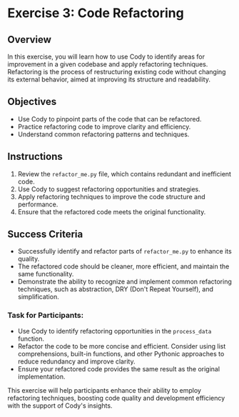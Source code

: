# Exercise 3: Code Refactoring

## Overview
In this exercise, you will learn how to use Cody to identify areas for improvement in a given codebase and apply refactoring techniques. Refactoring is the process of restructuring existing code without changing its external behavior, aimed at improving its structure and readability.

## Objectives
- Use Cody to pinpoint parts of the code that can be refactored.
- Practice refactoring code to improve clarity and efficiency.
- Understand common refactoring patterns and techniques.

## Instructions
1. Review the `refactor_me.py` file, which contains redundant and inefficient code.
2. Use Cody to suggest refactoring opportunities and strategies.
3. Apply refactoring techniques to improve the code structure and performance.
4. Ensure that the refactored code meets the original functionality.

## Success Criteria
- Successfully identify and refactor parts of `refactor_me.py` to enhance its quality.
- The refactored code should be cleaner, more efficient, and maintain the same functionality.
- Demonstrate the ability to recognize and implement common refactoring techniques, such as abstraction, DRY (Don't Repeat Yourself), and simplification.

### Task for Participants:
- Use Cody to identify refactoring opportunities in the `process_data` function.
- Refactor the code to be more concise and efficient. Consider using list comprehensions, built-in functions, and other Pythonic approaches to reduce redundancy and improve clarity.
- Ensure your refactored code provides the same result as the original implementation.

This exercise will help participants enhance their ability to employ refactoring techniques, boosting code quality and development efficiency with the support of Cody's insights.